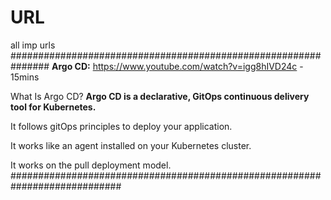 # URL
all imp urls
###############################################################
**Argo CD:**
https://www.youtube.com/watch?v=igg8hIVD24c - 15mins

What Is Argo CD?
**Argo CD is a declarative, GitOps continuous delivery tool for Kubernetes.**

It follows gitOps principles to deploy your application.

It works like an agent installed on your Kubernetes cluster.

It works on the pull deployment model.
############################################################################
